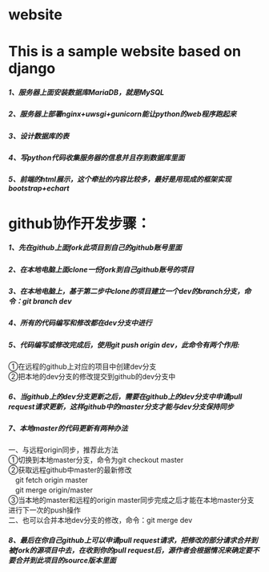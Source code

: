 # website

This is a sample website based on django
========================================
##### 1、服务器上面安装数据库MariaDB，就是MySQL
##### 2、服务器上部署nginx+uwsgi+gunicorn能让python的web程序跑起来
##### 3、设计数据库的表
##### 4、写python代码收集服务器的信息并且存到数据库里面
##### 5、前端的html展示，这个牵扯的内容比较多，最好是用现成的框架实现bootstrap+echart

github协作开发步骤：
===================
##### 1、先在github上面fork此项目到自己的github账号里面
##### 2、在本地电脑上面clone一份fork到自己github账号的项目
##### 3、在本地电脑上，基于第二步中clone的项目建立一个dev的branch分支，命令：git branch dev
##### 4、所有的代码编写和修改都在dev分支中进行
##### 5、代码编写或修改完成后，使用git push origin dev，此命令有两个作用:
①在远程的github上对应的项目中创建dev分支<br>
②把本地的dev分支的修改提交到github的dev分支中<br>

##### 6、当github上的dev分支更新之后，需要在github上的dev分支中申请pull request请求更新，这样github中的master分支才能与dev分支保持同步

##### 7、本地master的代码更新有两种办法
一、与远程origin同步，推荐此方法<br>
①切换到本地master分支，命令为git checkout master<br>
②获取远程github中master的最新修改<br>
　git fetch origin master<br>
　git merge origin/master<br>
③当本地的master和远程的origin master同步完成之后才能在本地master分支进行下一次的push操作<br>
二、也可以合并本地dev分支的修改，命令：git merge dev

##### 8、最后在你自己github上可以申请pull request请求，把修改的部分请求合并到被fork的源项目中去，在收到你的pull request后，源作者会根据情况来确定要不要合并到此项目的source版本里面
